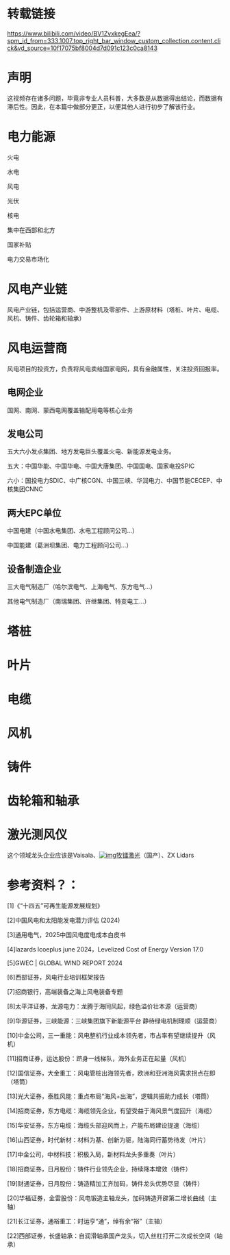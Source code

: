 # 转载链接

https://www.bilibili.com/video/BV1ZvxkegEea/?spm_id_from=333.1007.top_right_bar_window_custom_collection.content.click&vd_source=10f17075bf8004d7d091c123c0ca8143

# 声明

这视频存在诸多问题，毕竟非专业人员科普，大多数是从数据得出结论，而数据有滞后性。因此，在本篇中做部分更正，以便其他人进行初步了解该行业。

# 电力能源

火电

水电

风电

光伏

核电

集中在西部和北方

国家补贴

电力交易市场化

# 风电产业链

风电产业链，包括运营商、中游整机及零部件、上游原材料（塔桩、叶片、电缆、风机、铸件、齿轮箱和轴承）



# 风电运营商

风电项目的投资方，负责将风电卖给国家电网，具有金融属性，关注投资回报率。

## 电网企业

国网、南网、蒙西电网覆盖输配用电等核心业务

## 发电公司

五大六小发点集团、地方发电巨头覆盖火电、新能源发电业务。

五大：中国华能、中国华电、中国大唐集团、中国国电、国家电投SPIC

六小：国投电力SDIC、中广核CGN、中国三峡、华润电力、中国节能CECEP、中核集团CNNC

## 两大EPC单位

中国电建（中国水电集团、水电工程顾问公司...）

中国能建（葛洲坝集团、电力工程顾问公司...）

## 设备制造企业

三大电气制造厂（哈尔滨电气、上海电气、东方电气...）

其他电气制造厂（南瑞集团、许继集团、特变电工...）

# 塔桩



# 叶片



# 电缆



# 风机



# 铸件



# 齿轮箱和轴承



# 激光测风仪

这个领域龙头企业应该是Vaisala、[![img](https://i0.hdslb.com/bfs/reply/9f3ad0659e84c96a711b88dd33f4bc2e945045e0.png)牧镭激光](https://search.bilibili.com/all?from_source=webcommentline_search&keyword=牧镭激光&seid=10146445248243794833)（国产）、ZX Lidars



# 参考资料？： 

[1]《“十四五”可再生能源发展规划》 

[2]中国风电和太阳能发电潜力评估 (2024) 

[3]通用电气，2025中国风电度电成本白皮书 

[4]lazards lcoeplus june 2024，Levelized Cost of Energy Version 17.0 

[5]GWEC | GLOBAL WIND REPORT 2024 

[6]西部证券，风电行业培训框架报告 

[7]招商银行，高端装备之海上风电装备专题 

[8]太平洋证券，龙源电力：龙腾于海同风起，绿色溢价壮本源（运营商） 

[9]华源证券，三峡能源：三峡集团旗下新能源平台 静待绿电机制理顺（运营商） 

[10]中金公司，三一重能：风电整机行业成本领先者，市占率有望继续提升（风机） 

[11]招商证券，运达股份：跻身一线梯队，海外业务正在起量（风机） 

[12]国信证券，大金重工：风电管桩出海领先者，欧洲和亚洲海风需求拐点在即（塔筒） 

[13]光大证券，泰胜风能：重点布局“海风+出海”，逻辑共振助力成长（塔筒） 

[14]招商证券，东方电缆：海缆领先企业，有望受益于海风景气度回升（海缆） 

[15]华安证券，东方电缆：海缆头部迎风而上，产能布局建设提速（海缆） 

[16]山西证券，时代新材：材料为基、创新为驱，陆海同行蓄势待发（叶片） 

[17]中金公司，中材科技：积极入局，新材料龙头多重奏（叶片） 

[18]招商证券，日月股份：铸件行业领先企业，持续降本增效（铸件） 

[19]财通证券，日月股份：铸造精加工齐加码，铸件龙头优势尽显（铸件） 

[20]华福证券，金雷股份：风电锻造主轴龙头，加码铸造开辟第二增长曲线（主轴） 

[21]长江证券，通裕重工：时运亨“通”，绰有余“裕”（主轴） 

[22]西部证券，长盛轴承：自润滑轴承国产龙头，切入丝杠打开二次成长空间（轴承）